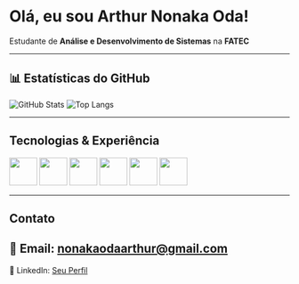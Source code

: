 # Olá, eu sou Arthur Nonaka Oda!

Estudante de **Análise e Desenvolvimento de Sistemas** na **FATEC**  

---

## 📊 Estatísticas do GitHub
![GitHub Stats](https://github-readme-stats.vercel.app/api?username=Arthur-nonaka&show_icons=true&theme=radical)
![Top Langs](https://github-readme-stats.vercel.app/api/top-langs/?username=Arthur-nonaka&layout=compact&theme=radical)

---

## Tecnologias & Experiência

<p align="left">
  <img src="https://cdn.jsdelivr.net/gh/devicons/devicon/icons/javascript/javascript-original.svg" width="50" height="50"/>
  <img src="https://cdn.jsdelivr.net/gh/devicons/devicon/icons/typescript/typescript-original.svg" width="50" height="50"/>
  <img src="https://cdn.jsdelivr.net/gh/devicons/devicon/icons/react/react-original.svg" width="50" height="50"/>
  <img src="https://cdn.jsdelivr.net/gh/devicons/devicon/icons/nodejs/nodejs-original.svg" width="50" height="50"/>
  <img src="https://cdn.jsdelivr.net/gh/devicons/devicon/icons/nextjs/nextjs-original-wordmark.svg" width="50" height="50"/>
  <img src="https://cdn.jsdelivr.net/gh/devicons/devicon/icons/csharp/csharp-original.svg" width="50" height="50"/>
</p>

---

## Contato
📧 Email: nonakaodaarthur@gmail.com
--
💼 LinkedIn: [Seu Perfil](https://www.linkedin.com/in/arthur-nonaka-868488292/)  
